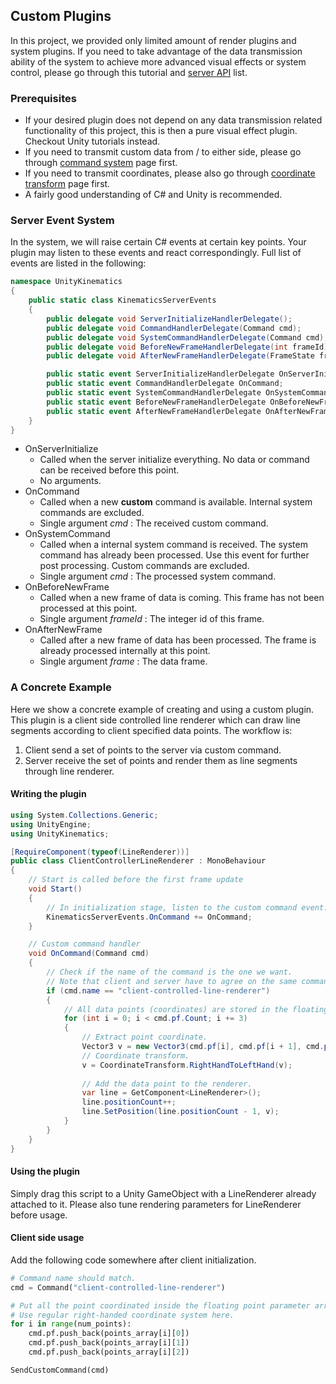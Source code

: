 ## Custom Plugins

In this project, we provided only limited amount of render plugins and system plugins. If you need to take advantage of the data transmission ability of the system to achieve more advanced visual effects or system control, please go through this tutorial and [server API](ServerAPI.md) list. 

### Prerequisites
+ If your desired plugin does not depend on any data transmission related functionality of this project, this is then a pure visual effect plugin. Checkout Unity tutorials instead.
+ If you need to transmit custom data from / to either side, please go through [command system](CommandSystem.md) page first.
+ If you need to transmit coordinates, please also go through [coordinate transform](CoordinateTransform.md) page first.
+ A fairly good understanding of C# and Unity is recommended. 

### Server Event System
In the system, we will raise certain C# events at certain key points. Your plugin may listen to these events and react correspondingly. Full list of events are listed in the following:
```C#
namespace UnityKinematics
{
    public static class KinematicsServerEvents
    {
        public delegate void ServerInitializeHandlerDelegate();
        public delegate void CommandHandlerDelegate(Command cmd);
        public delegate void SystemCommandHandlerDelegate(Command cmd);
        public delegate void BeforeNewFrameHandlerDelegate(int frameId);
        public delegate void AfterNewFrameHandlerDelegate(FrameState frame);

        public static event ServerInitializeHandlerDelegate OnServerInitialize;
        public static event CommandHandlerDelegate OnCommand;
        public static event SystemCommandHandlerDelegate OnSystemCommand;
        public static event BeforeNewFrameHandlerDelegate OnBeforeNewFrame;
        public static event AfterNewFrameHandlerDelegate OnAfterNewFrame;
    }
}
```
+ OnServerInitialize
  + Called when the server initialize everything. No data or command can be received before this point.
  + No arguments.
+ OnCommand
  + Called when a new **custom** command is available. Internal system commands are excluded.
  + Single argument *cmd* : The received custom command.
+ OnSystemCommand
  + Called when a internal system command is received. The system command has already been processed. Use this event for further post processing. Custom commands are excluded.
  + Single argument *cmd* : The processed system command.
+ OnBeforeNewFrame
  + Called when a new frame of data is coming. This frame has not been processed at this point.
  + Single argument *frameId* : The integer id of this frame.
+ OnAfterNewFrame
  + Called after a new frame of data has been processed. The frame is already processed internally at this point. 
  + Single argument *frame* : The data frame.

### A Concrete Example
Here we show a concrete example of creating and using a custom plugin. This plugin is a client side controlled line renderer which can draw line segments according to client specified data points. The workflow is: 
1. Client send a set of points to the server via custom command.
2. Server receive the set of points and render them as line segments through line renderer.

#### Writing the plugin
```C#
using System.Collections.Generic;
using UnityEngine;
using UnityKinematics;

[RequireComponent(typeof(LineRenderer))]
public class ClientControllerLineRenderer : MonoBehaviour
{
    // Start is called before the first frame update
    void Start()
    {
        // In initialization stage, listen to the custom command event.
        KinematicsServerEvents.OnCommand += OnCommand;
    }

    // Custom command handler
    void OnCommand(Command cmd)
    {
        // Check if the name of the command is the one we want.
        // Note that client and server have to agree on the same command name.
        if (cmd.name == "client-controlled-line-renderer")
        {
            // All data points (coordinates) are stored in the floating point parameter array.
            for (int i = 0; i < cmd.pf.Count; i += 3)
            {
                // Extract point coordinate.
                Vector3 v = new Vector3(cmd.pf[i], cmd.pf[i + 1], cmd.pf[i + 2]);
                // Coordinate transform.
                v = CoordinateTransform.RightHandToLeftHand(v);
                
                // Add the data point to the renderer.
                var line = GetComponent<LineRenderer>();
                line.positionCount++;
                line.SetPosition(line.positionCount - 1, v);
            }
        }
    }
}
```

#### Using the plugin
Simply drag this script to a Unity GameObject with a LineRenderer already attached to it. Please also tune rendering parameters for LineRenderer before usage.

#### Client side usage
Add the following code somewhere after client initialization.
```python
# Command name should match.
cmd = Command("client-controlled-line-renderer")

# Put all the point coordinated inside the floating point parameter array.
# Use regular right-handed coordinate system here.
for i in range(num_points):
    cmd.pf.push_back(points_array[i][0])
    cmd.pf.push_back(points_array[i][1])
    cmd.pf.push_back(points_array[i][2])

SendCustomCommand(cmd)
```

